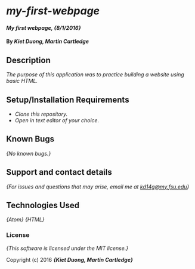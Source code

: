 # _my-first-webpage_

#### _My first webpage, {8/1/2016}_

#### By _Kiet Duong, Martin Cartledge_

## Description

_The purpose of this application was to practice building a website using basic HTML._

## Setup/Installation Requirements

* _Clone this repository._
* _Open in text editor of your choice._

## Known Bugs

_{No known bugs.}_

## Support and contact details

_{For issues and questions that may arise, email me at kd14g@my.fsu.edu}_

## Technologies Used

_{Atom}_
_{HTML}_

### License

*{This software is licensed under the MIT license.}*

Copyright (c) 2016 **_{Kiet Duong, Martin Cartledge}_**
